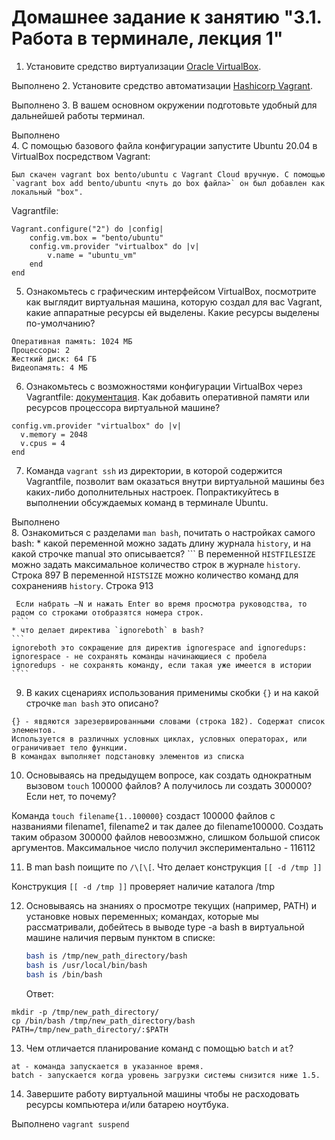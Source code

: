 # Домашнее задание к занятию "3.1. Работа в терминале, лекция 1"

1. Установите средство виртуализации [Oracle VirtualBox](https://www.virtualbox.org/).

Выполнено
2. Установите средство автоматизации [Hashicorp Vagrant](https://www.vagrantup.com/).

Выполнено
3. В вашем основном окружении подготовьте удобный для дальнейшей работы терминал.

Выполнено  
4. С помощью базового файла конфигурации запустите Ubuntu 20.04 в VirtualBox посредством Vagrant:

    Был скачен vagrant box bento/ubuntu с Vagrant Cloud вручную. С помощью `vagrant box add bento/ubuntu <путь до box файла>` он был добавлен как локальный "box". 

Vagrantfile:
```
Vagrant.configure("2") do |config|
    config.vm.box = "bento/ubuntu"
    config.vm.provider "virtualbox" do |v|
        v.name = "ubuntu_vm"
    end
end
```
   
5. Ознакомьтесь с графическим интерфейсом VirtualBox, посмотрите как выглядит виртуальная машина, которую создал для вас Vagrant, какие аппаратные ресурсы ей выделены. Какие ресурсы выделены по-умолчанию?
```
Оперативная память: 1024 МБ
Процессоры: 2
Жесткий диск: 64 ГБ
Видеопамять: 4 МБ
```
6. Ознакомьтесь с возможностями конфигурации VirtualBox через Vagrantfile: [документация](https://www.vagrantup.com/docs/providers/virtualbox/configuration.html). Как добавить оперативной памяти или ресурсов процессора виртуальной машине?

```
config.vm.provider "virtualbox" do |v|
  v.memory = 2048
  v.cpus = 4
end
```
7. Команда `vagrant ssh` из директории, в которой содержится Vagrantfile, позволит вам оказаться внутри виртуальной машины без каких-либо дополнительных настроек. Попрактикуйтесь в выполнении обсуждаемых команд в терминале Ubuntu.

Выполнено  
8. Ознакомиться с разделами `man bash`, почитать о настройках самого bash:
    * какой переменной можно задать длину журнала `history`, и на какой строчке manual это описывается?
    ```
     В переменной `HISTFILESIZE` можно задать максимальное количество строк в журнале `history`. Строка 897
     В переменной `HISTSIZE` можно количество команд для сохраненияв `history`. Строка 913

     Если набрать –N и нажать Enter во время просмотра руководства, то радом со строками отобразятся номера строк.
     ```
    * что делает директива `ignoreboth` в bash?
    ```
    ignoreboth это сокращение для директив ignorespace and ignoredups: 
    ignorespace - не сохранять команды начинающиеся с пробела 
    ignoredups - не сохранять команду, если такая уже имеется в истории
    ````

9. В каких сценариях использования применимы скобки `{}` и на какой строчке `man bash` это описано?
```
{} - явдяются зарезервированными словами (строка 182). Содержат список элементов. 
Используется в различных условных циклах, условных операторах, или ограничивает тело функции.
В командах выполняет подстановку элементов из списка
```
10. Основываясь на предыдущем вопросе, как создать однократным вызовом `touch` 100000 файлов? А получилось ли создать 300000? Если нет, то почему?

Команда `touch filename{1..100000}` создаст 100000 файлов с названиями filename1, filename2 и так далее до filename100000.
Создать таким образом 300000 файлов невоозмжно, слишком большой список аргументов. Максимальное число получил экспериментально - 116112

11. В man bash поищите по `/\[\[`. Что делает конструкция `[[ -d /tmp ]]`
 
Конструкция `[[ -d /tmp ]]` проверяет наличие каталога /tmp


12. Основываясь на знаниях о просмотре текущих (например, PATH) и установке новых переменных; командах, которые мы рассматривали, добейтесь в выводе type -a bash в виртуальной машине наличия первым пунктом в списке:

     ```bash
     bash is /tmp/new_path_directory/bash
     bash is /usr/local/bin/bash
     bash is /bin/bash
     ```

     Ответ:
```
mkdir -p /tmp/new_path_directory/
cp /bin/bash /tmp/new_path_directory/bash
PATH=/tmp/new_path_directory/:$PATH
```

13. Чем отличается планирование команд с помощью `batch` и `at`?

```
at - команда запускается в указанное время.
batch - запускается когда уровень загрузки системы снизится ниже 1.5.
```

14. Завершите работу виртуальной машины чтобы не расходовать ресурсы компьютера и/или батарею ноутбука.

Выполнено 
`vagrant suspend`